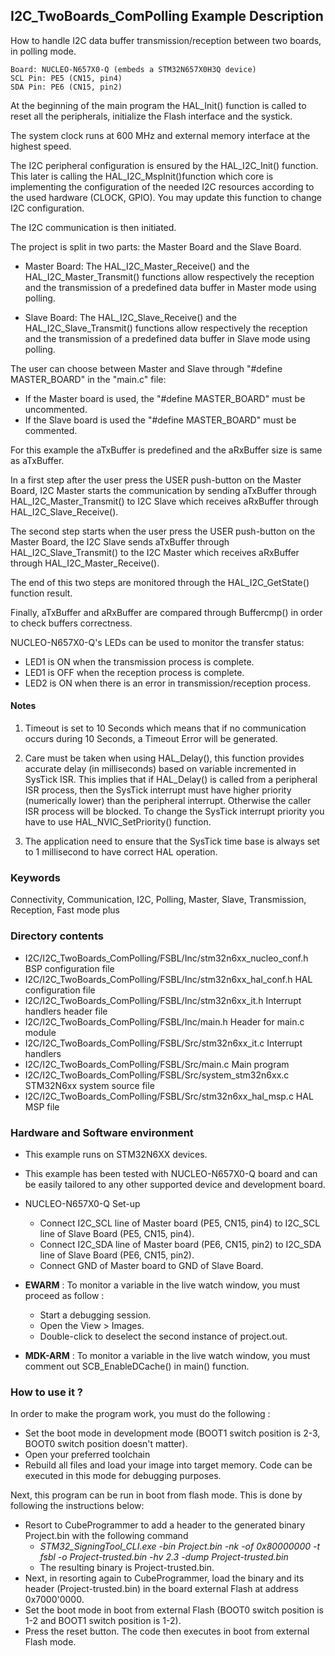 ## <b>I2C_TwoBoards_ComPolling Example Description</b>

How to handle I2C data buffer transmission/reception between two boards, 
in polling mode.

    Board: NUCLEO-N657X0-Q (embeds a STM32N657X0H3Q device)
    SCL Pin: PE5 (CN15, pin4)
    SDA Pin: PE6 (CN15, pin2)
    
At the beginning of the main program the HAL_Init() function is called to reset 
all the peripherals, initialize the Flash interface and the systick.

The system clock runs at 600 MHz and external memory interface at the highest speed.

The I2C peripheral configuration is ensured by the HAL_I2C_Init() function.
This later is calling the HAL_I2C_MspInit()function which core is implementing
the configuration of the needed I2C resources according to the used hardware (CLOCK, 
GPIO). You may update this function to change I2C configuration.

The I2C communication is then initiated.

The project is split in two parts: the Master Board and the Slave Board.

- Master Board: 
  The HAL_I2C_Master_Receive() and the HAL_I2C_Master_Transmit() functions 
  allow respectively the reception and the transmission of a predefined data buffer
  in Master mode using polling.

- Slave Board: 
  The HAL_I2C_Slave_Receive() and the HAL_I2C_Slave_Transmit() functions 
  allow respectively the reception and the transmission of a predefined data buffer
  in Slave mode using polling.

The user can choose between Master and Slave through "#define MASTER_BOARD"
in the "main.c" file:

- If the Master board is used, the "#define MASTER_BOARD" must be uncommented.
- If the Slave board is used the "#define MASTER_BOARD" must be commented.

For this example the aTxBuffer is predefined and the aRxBuffer size is same as aTxBuffer.

In a first step after the user press the USER push-button on the Master Board,
I2C Master starts the communication by sending aTxBuffer through HAL_I2C_Master_Transmit()
to I2C Slave which receives aRxBuffer through HAL_I2C_Slave_Receive(). 

The second step starts when the user press the USER push-button on the Master Board,
the I2C Slave sends aTxBuffer through HAL_I2C_Slave_Transmit()
to the I2C Master which receives aRxBuffer through HAL_I2C_Master_Receive().

The end of this two steps are monitored through the HAL_I2C_GetState() function
result.

Finally, aTxBuffer and aRxBuffer are compared through Buffercmp() in order to 
check buffers correctness.  

NUCLEO-N657X0-Q's LEDs can be used to monitor the transfer status:

 - LED1 is ON when the transmission process is complete.
 - LED1 is OFF when the reception process is complete.
 - LED2 is ON when there is an error in transmission/reception process.  

#### <b>Notes</b>

 1. Timeout is set to 10 Seconds which means that if no communication occurs 
    during 10 Seconds, a Timeout Error will be generated.

 2. Care must be taken when using HAL_Delay(), this function provides accurate delay (in milliseconds)
    based on variable incremented in SysTick ISR. This implies that if HAL_Delay() is called from
    a peripheral ISR process, then the SysTick interrupt must have higher priority (numerically lower)
    than the peripheral interrupt. Otherwise the caller ISR process will be blocked.
    To change the SysTick interrupt priority you have to use HAL_NVIC_SetPriority() function.

 3. The application need to ensure that the SysTick time base is always set to 1 millisecond
    to have correct HAL operation.

### <b>Keywords</b>

Connectivity, Communication, I2C, Polling, Master, Slave, Transmission, Reception, Fast mode plus

### <b>Directory contents</b> 

  - I2C/I2C_TwoBoards_ComPolling/FSBL/Inc/stm32n6xx_nucleo_conf.h     BSP configuration file
  - I2C/I2C_TwoBoards_ComPolling/FSBL/Inc/stm32n6xx_hal_conf.h        HAL configuration file
  - I2C/I2C_TwoBoards_ComPolling/FSBL/Inc/stm32n6xx_it.h              Interrupt handlers header file
  - I2C/I2C_TwoBoards_ComPolling/FSBL/Inc/main.h                      Header for main.c module  
  - I2C/I2C_TwoBoards_ComPolling/FSBL/Src/stm32n6xx_it.c              Interrupt handlers
  - I2C/I2C_TwoBoards_ComPolling/FSBL/Src/main.c                      Main program
  - I2C/I2C_TwoBoards_ComPolling/FSBL/Src/system_stm32n6xx.c          STM32N6xx system source file
  - I2C/I2C_TwoBoards_ComPolling/FSBL/Src/stm32n6xx_hal_msp.c         HAL MSP file    

### <b>Hardware and Software environment</b>

  - This example runs on STM32N6XX devices.
    
  - This example has been tested with NUCLEO-N657X0-Q board and can be
    easily tailored to any other supported device and development board.    

  - NUCLEO-N657X0-Q Set-up

    - Connect I2C_SCL line of Master board (PE5, CN15, pin4) to I2C_SCL line of Slave Board (PE5, CN15, pin4).
    - Connect I2C_SDA line of Master board (PE6, CN15, pin2) to I2C_SDA line of Slave Board (PE6, CN15, pin2).
    - Connect GND of Master board to GND of Slave Board.

  - **EWARM** : To monitor a variable in the live watch window, you must proceed as follow :
    - Start a debugging session.
    - Open the View > Images.
    - Double-click to deselect the second instance of project.out.

  - **MDK-ARM** : To monitor a variable in the live watch window, you must comment out SCB_EnableDCache() in main() function.

### <b>How to use it ?</b>

In order to make the program work, you must do the following :

 - Set the boot mode in development mode (BOOT1 switch position is 2-3, BOOT0 switch position doesn't matter).
 - Open your preferred toolchain
 - Rebuild all files and load your image into target memory. Code can be executed in this mode for debugging purposes.

 Next, this program can be run in boot from flash mode. This is done by following the instructions below:
 
 - Resort to CubeProgrammer to add a header to the generated binary Project.bin with the following command
   - *STM32_SigningTool_CLI.exe -bin Project.bin -nk -of 0x80000000 -t fsbl -o Project-trusted.bin -hv 2.3 -dump Project-trusted.bin*
   - The resulting binary is Project-trusted.bin.
 - Next, in resorting again to CubeProgrammer, load the binary and its header (Project-trusted.bin) in the board external Flash at address 0x7000'0000.
 - Set the boot mode in boot from external Flash (BOOT0 switch position is 1-2 and BOOT1 switch position is 1-2).
 - Press the reset button. The code then executes in boot from external Flash mode.

